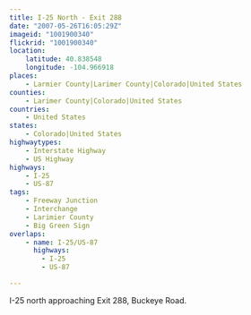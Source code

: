 ```yaml
---
title: I-25 North - Exit 288
date: "2007-05-26T16:05:29Z"
imageid: "1001900340"
flickrid: "1001900340"
location:
    latitude: 40.838548
    longitude: -104.966918
places:
    - Larmier County|Larimer County|Colorado|United States
counties:
    - Larimer County|Colorado|United States
countries:
    - United States
states:
    - Colorado|United States
highwaytypes:
    - Interstate Highway
    - US Highway
highways:
    - I-25
    - US-87
tags:
    - Freeway Junction
    - Interchange
    - Larimier County
    - Big Green Sign
overlaps:
    - name: I-25/US-87
      highways:
        - I-25
        - US-87

---
```

I-25 north approaching Exit 288, Buckeye Road.